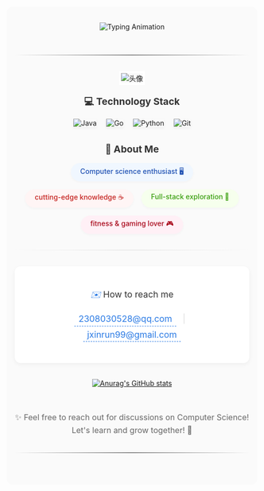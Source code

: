 <!-- 全局样式：统一内边距，设置柔和背景色增强页面呼吸感 -->
<div style="padding: 2rem 1rem; background-color: #fafafa; border-radius: 12px; max-width: 900px; margin: 0 auto;">
  <!-- 动态打字标题 -->
  <div align="center" >
    <img 
      src="https://readme-typing-svg.herokuapp.com?font=Playfair+Display&size=34&duration=4000&pause=1500&color=2A7AE4&center=true&vCenter=true&lines=👋 Hi, I'm @J-jxr" alt="Typing Animation" 
      style="margin-bottom: 1rem;" />

  </div>

 <hr style="border: 0; height: 1px; background: linear-gradient(90deg, transparent, #333, transparent); margin: 2rem 0;" />

  <!-- 头像 -->
  <!-- 头像区：保留原尺寸比例，去掉圆形效果，其他样式不变 -->
<div align="center" style="margin: 2rem 0;">
  <div style="position: relative; display: inline-block;">
    <!-- 底层装饰框：根据头像原始比例自适应，保留渐变效果 -->
    <div style="position: absolute; top: -5px; left: -5px; right: -5px; bottom: -5px; border-radius: 6px; background: linear-gradient(135deg, #2A7AE4, #6DD5FA); z-index: -1;"></div>
    <!-- 头像主图：保留原始尺寸比例，去掉圆形裁切，其他效果不变 -->
    <img 
      src="image/头像.png" 
      alt="头像" 
      style="
             
             border-radius: 4px; /* 轻微圆角避免生硬 */
             border: 4px solid white; 
             transition: transform 0.3s ease; 
             object-fit: contain; /* 保持原图比例，不裁切 */"
      onmouseover="this.style.transform='scale(1.05)'"
      onmouseout="this.style.transform='scale(1)'"
    />
  </div>
</div>

   <!-- 技术栈卡片：用容器包裹，增强模块感 -->
  <div style="background: white; padding: 1.5rem; border-radius: 12px; box-shadow: 0 3px 10px rgba(0,0,0,0.05); margin: 2rem 0;">
    <div align="center">
      <p style="font-weight: bold; margin-bottom: 1rem; color: #333; font-size: 1.2rem;">💻 Technology Stack</p>
      <div style="display: flex; gap: 1.2rem; flex-wrap: wrap; justify-content: center; align-items: center;">
        <!-- 技术图标统一大小，添加轻微阴影 -->
        <img src="https://img.shields.io/badge/Java-ED8B00?style=flat&logo=openjdk&logoColor=white" alt="Java" style="box-shadow: 0 2px 5px rgba(0,0,0,0.05);" />
        <img src="https://img.shields.io/badge/Go-00ADD8?style=flat&logo=go&logoColor=white" alt="Go" style="box-shadow: 0 2px 5px rgba(0,0,0,0.05);" />
        <img src="https://img.shields.io/badge/Python-3776AB?style=flat&logo=python&logoColor=white" alt="Python" style="box-shadow: 0 2px 5px rgba(0,0,0,0.05);" />
        <img src="https://img.shields.io/badge/Git-F05032?style=flat&logo=git&logoColor=white" alt="Git" style="box-shadow: 0 2px 5px rgba(0,0,0,0.05);" />
        <!-- 可根据实际技能补充更多，如数据库/框架 -->
        <!-- <img src="https://img.shields.io/badge/MySQL-4479A1?style=flat&logo=mysql&logoColor=white" alt="MySQL" /> -->
      </div>
    </div>
  </div>

<!-- 个人标签区：调整颜色饱和度，让标签更柔和 -->
  <div align="center" style="margin: 2rem 0;">
    <p style="font-weight: bold; margin-bottom: 1rem; color: #333; font-size: 1.2rem;">🌟 About Me</p>
    <div style="display: flex; gap: 1rem; flex-wrap: wrap; justify-content: center; padding: 0 1rem;">
      <span style="background: #f0f7ff; color: #1e50b3; padding: 0.4rem 1.2rem; border-radius: 20px; font-weight: 500; box-shadow: 0 2px 5px rgba(0,0,0,0.03);">Computer science enthusiast 🖥️</span>
      <span style="background: #fff5f5; color: #c5221f; padding: 0.4rem 1.2rem; border-radius: 20px; font-weight: 500; box-shadow: 0 2px 5px rgba(0,0,0,0.03);">cutting-edge knowledge ☕</span>
      <span style="background: #f6ffed; color: #389e0d; padding: 0.4rem 1.2rem; border-radius: 20px; font-weight: 500; box-shadow: 0 2px 5px rgba(0,0,0,0.03);">Full-stack exploration 🚀</span>
      <span style="background: #fff0f6; color: #a8071a; padding: 0.4rem 1.2rem; border-radius: 20px; font-weight: 500; box-shadow: 0 2px 5px rgba(0,0,0,0.03);">fitness & gaming lover 🎮</span>
    </div>
  </div>

  <!-- 分隔线 -->
  <hr style="border: 0; height: 1px; background: linear-gradient(90deg, transparent, #ddd, transparent); margin: 2rem 0;" />

  <!-- 联系方式卡片：用容器包裹，突出重要性 -->
  <div style="background: white; padding: 1.5rem; border-radius: 12px; box-shadow: 0 3px 10px rgba(0,0,0,0.05); margin: 2rem 0;">
    <div align="center" style="line-height: 1.8;">
      <p style="color: #333; font-size: 1.1rem; margin-bottom: 0.5rem;"><i style="color: #2A7AE4;">✉️</i> How to reach me</p>
      <p style="color: #333; font-size: 1.1rem;">
        <a href="mailto:2308030528@qq.com" style="color: #2A7AE4; text-decoration: none; padding: 0.2rem 0.5rem; border-bottom: 1px dashed #2A7AE4;">2308030528@qq.com</a>
        <span style="color: #ddd; margin: 0 0.5rem;">|</span>
        <a href="mailto:jxinrun99@gmail.com" style="color: #2A7AE4; text-decoration: none; padding: 0.2rem 0.5rem; border-bottom: 1px dashed #2A7AE4;">jxinrun99@gmail.com</a>
      </p>
    </div>
  </div>

  <!-- GitHub 统计卡片 -->
  
  <div id="title" align=center>

  [![Anurag's GitHub stats](https://github-readme-stats.vercel.app/api?username=J-jxr&show_icons=true&theme=radical&card_width=400&title_color=2A7AE4&icon_color=FF6B6B)](https://b23.tv/iEJTnPp)
  
  </div>

  <!-- 底部结束语：添加图标点缀，更活泼 -->
  <div align="center" style="margin: 3rem 0 1rem; color: #666; font-size: 1rem; line-height: 1.6;">
    <p>✨ Feel free to reach out for discussions on Computer Science! <br>Let's learn and grow together! 🌟</p>
  </div>

</div>

<hr style="border: 0; height: 1px; background: linear-gradient(90deg, transparent, #333, transparent); margin: 2rem 0;" />

<!-- 动态打字效果的图片源链接 -->
[github-sub-title:img]: https://readme-typing-svg.herokuapp.com?font=Segoe+Script&center=true&lines=mq白.